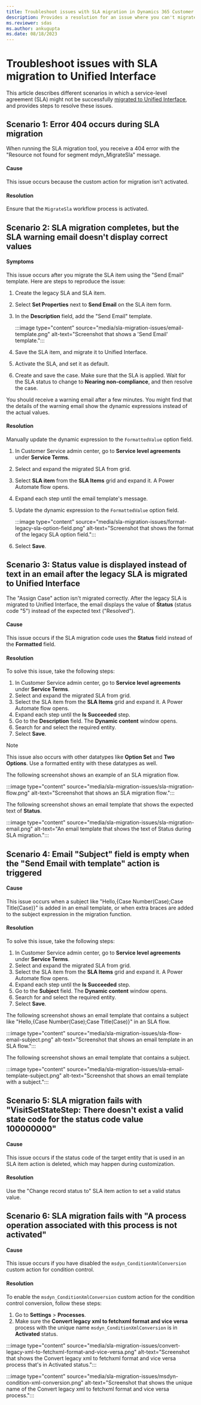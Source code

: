 ```yaml
---
title: Troubleshoot issues with SLA migration in Dynamics 365 Customer Service
description: Provides a resolution for an issue where you can't migrate SLAs to Unified Interface in Microsoft Dynamics 365 Customer Service.
ms.reviewer: sdas
ms.author: ankugupta
ms.date: 08/18/2023
---
```

# Troubleshoot issues with SLA migration to Unified Interface

This article describes different scenarios in which a service-level agreement (SLA) might not be successfully [migrated to Unified Interface](/dynamics365/customer-service/migrate-automatic-record-creation-and-sla-agreements#migrate-automatic-record-creation-rules-and-service-level-agreements), and provides steps to resolve these issues.

## Scenario 1: Error 404 occurs during SLA migration

When running the SLA migration tool, you receive a 404 error with the "Resource not found for segment mdyn_MigrateSla" message.

#### Cause

This issue occurs because the custom action for migration isn't activated.

#### Resolution

Ensure that the `MigrateSla` workflow process is activated.

## Scenario 2: SLA migration completes, but the SLA warning email doesn't display correct values

#### Symptoms

This issue occurs after you migrate the SLA item using the "Send Email" template. Here are steps to reproduce the issue:

1. Create the legacy SLA and SLA item.
2. Select **Set Properties** next to **Send Email** on the SLA item form.
3. In the **Description** field, add the "Send Email" template.

   :::image type="content" source="media/sla-migration-issues/email-template.png" alt-text="Screenshot that shows a 'Send Email' template.":::

4. Save the SLA item, and migrate it to Unified Interface.
5. Activate the SLA, and set it as default.
6. Create and save the case. Make sure that the SLA is applied. Wait for the SLA status to change to **Nearing non-compliance**, and then resolve the case.

You should receive a warning email after a few minutes. You might find that the details of the warning email show the dynamic expressions instead of the actual values.

#### Resolution

Manually update the dynamic expression to the `FormattedValue` option field.

1. In Customer Service admin center, go to **Service level agreements** under **Service Terms**.
2. Select and expand the migrated SLA from grid.
3. Select **SLA item** from the **SLA Items** grid and expand it. A Power Automate flow opens.
4. Expand each step until the email template's message.
5. Update the dynamic expression to the `FormattedValue` option field.

   :::image type="content" source="media/sla-migration-issues/format-legacy-sla-option-field.png" alt-text="Screenshot that shows the format of the legacy SLA option field.":::

6. Select **Save**.

## Scenario 3: Status value is displayed instead of text in an email after the legacy SLA is migrated to Unified Interface

The "Assign Case" action isn't migrated correctly. After the legacy SLA is migrated to Unified Interface, the email displays the value of **Status** (status code "5") instead of the expected text ("Resolved").

#### Cause

This issue occurs if the SLA migration code uses the **Status** field instead of the **Formatted** field.

#### Resolution

To solve this issue, take the following steps:

1. In Customer Service admin center, go to **Service level agreements** under **Service Terms**.
2. Select and expand the migrated SLA from grid.
3. Select the SLA item from the **SLA Items** grid and expand it. A Power Automate flow opens.
4. Expand each step until the **Is Succeeded** step.
5. Go to the **Description** field. The **Dynamic content** window opens.
6. Search for and select the required entity.
7. Select **Save**.

> [!NOTE]
> This issue also occurs with other datatypes like **Option Set** and **Two Options**. Use a formatted entity with these datatypes as well.

The following screenshot shows an example of an SLA migration flow.

:::image type="content" source="media/sla-migration-issues/sla-migration-flow.png" alt-text="Screenshot that shows an SLA migration flow.":::

The following screenshot shows an email template that shows the expected text of **Status**.

:::image type="content" source="media/sla-migration-issues/sla-migration-email.png" alt-text="An email template that shows the text of Status during SLA migration.":::

## Scenario 4: Email "Subject" field is empty when the "Send Email with template" action is triggered

#### Cause

This issue occurs when a subject like "Hello,{Case Number(Case);Case Title(Case)}" is added in an email template, or when extra braces are added to the subject expression in the migration function.

#### Resolution

To solve this issue, take the following steps:

1. In Customer Service admin center, go to **Service level agreements** under **Service Terms**.
2. Select and expand the migrated SLA from grid.
3. Select the SLA item from the **SLA Items** grid and expand it. A Power Automate flow opens.
4. Expand each step until the **Is Succeeded** step.
5. Go to the **Subject** field. The **Dynamic content** window opens.
6. Search for and select the required entity.
7. Select **Save**.

The following screenshot shows an email template that contains a subject like "Hello,{Case Number(Case);Case Title(Case)}" in an SLA flow.

:::image type="content" source="media/sla-migration-issues/sla-flow-email-subject.png" alt-text="Screenshot that shows an email template in an SLA flow.":::

The following screenshot shows an email template that contains a subject.

:::image type="content" source="media/sla-migration-issues/sla-email-template-subject.png" alt-text="Screenshot that shows an email template with a subject.":::

## Scenario 5: SLA migration fails with "VisitSetStateStep: There doesn't exist a valid state code for the status code value 100000000"

#### Cause

This issue occurs if the status code of the target entity that is used in an SLA item action is deleted, which may happen during customization.

#### Resolution

Use the "Change record status to" SLA item action to set a valid status value.

## Scenario 6: SLA migration fails with "A process operation associated with this process is not activated"

#### Cause

This issue occurs if you have disabled the `msdyn_ConditionXmlConversion` custom action for condition control.

#### Resolution

To enable the `msdyn_ConditionXmlConversion` custom action for the condition control conversion, follow these steps:

1. Go to **Settings** > **Processes**.
2. Make sure the **Convert legacy xml to fetchxml format and vice versa** process with the unique name `msdyn_ConditionXmlConversion` is in **Activated** status.

:::image type="content" source="media/sla-migration-issues/convert-legacy-xml-to-fetchxml-format-and-vice-versa.png" alt-text="Screenshot that shows the Convert legacy xml to fetchxml format and vice versa process that's in Activated status.":::

:::image type="content" source="media/sla-migration-issues/msdyn-condition-xml-conversion.png" alt-text="Screenshot that shows the unique name of the Convert legacy xml to fetchxml format and vice versa process.":::
